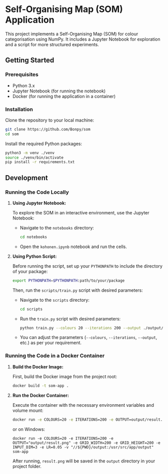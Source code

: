 # Self-Organising Map (SOM) Application

This project implements a Self-Organising Map (SOM) for colour categorisation using NumPy. It includes a Jupyter Notebook for exploration and a script for more structured experiments.

## Getting Started

### Prerequisites

- Python 3.x
- Jupyter Notebook (for running the notebook)
- Docker (for running the application in a container)

### Installation

Clone the repository to your local machine:

```bash
git clone https://github.com/Bonpy/som
cd som
```

Install the required Python packages:

```bash
python3 -m venv ./venv
source ./venv/bin/activate
pip install -r requirements.txt
```

## Development

### Running the Code Locally

1. **Using Jupyter Notebook:**

    To explore the SOM in an interactive environment, use the Jupyter Notebook:

    - Navigate to the `notebooks` directory:
      ```bash
      cd notebooks
      ```
    - Open the `kohonen.ipynb` notebook and run the cells.

2. **Using Python Script:**

    Before running the script, set up your `PYTHONPATH` to include the directory of your package:

    ```bash
    export PYTHONPATH=$PYTHONPATH:path/to/your/package
    ```

    Then, run the `scripts/train.py` script with desired parameters:

    - Navigate to the `scripts` directory:
      ```bash
      cd scripts
      ```
    - Run the `train.py` script with desired parameters:
      ```bash
      python train.py --colours 20 --iterations 200 --output ./output/result.png
      ```
    - You can adjust the parameters (`--colours`, `--iterations`, `--output`, etc.) as per your requirement.

### Running the Code in a Docker Container

1. **Build the Docker Image:**

    First, build the Docker image from the project root:

    ```bash
    docker build -t som-app .
    ```

2. **Run the Docker Container:**

    Execute the container with the necessary environment variables and volume mount:

    ```bash
    docker run -e COLOURS=20 -e ITERATIONS=200 -e OUTPUT=output/result.png -e GRID_WIDTH=1000 -e GRID_HEIGHT=1000 -e INPUT_DIM=3 -e LR=0.05 -v $(pwd)/output:/usr/src/app/output som-app
    ```

    or on Windows:

    ```
    docker run -e COLOURS=20 -e ITERATIONS=200 -e OUTPUT="output/result.png" -e GRID_WIDTH=200 -e GRID_HEIGHT=200 -e INPUT_DIM=3 -e LR=0.05 -v "//${PWD}/output:/usr/src/app/output" som-app
    ```

    After running, `result.png` will be saved in the `output` directory in your project folder.